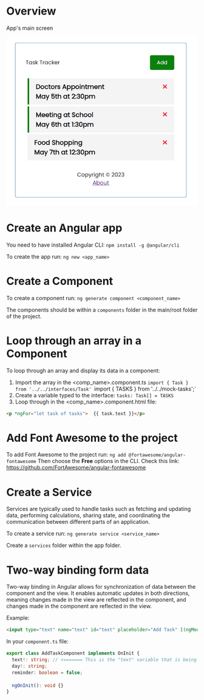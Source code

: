 # Overview

App's main screen

![Main screen](./src/assets/overview00.png)

# Create an Angular app

You need to have installed Angular CLI: `npm install -g @angular/cli`

To create the app run: `ng new <app_name>`

# Create a Component

To create a component run: `ng generate component <component_name>`

The components should be within a `components` folder in the main/root folder of the project.

# Loop through an array in a Component

To loop through an array and display its data in a component:

1. Import the array in the <comp_name>.component.ts
   `import { Task } from '../../interfaces/Task'
`import { TASKS } from '../../mock-tasks';`
2. Create a variable typed to the interface:
   `tasks: Task[] = TASKS`
3. Loop through in the <comp_name>.component.html file:

```html
<p *ngFor="let task of tasks">  {{ task.text }}</p>
```

# Add Font Awesome to the project

To add Font Awesome to the project run: `ng add @fortawesome/angular-fontawesome`
Then choose the **Free** options in the CLI.
Check this link: https://github.com/FortAwesome/angular-fontawesome

# Create a Service

Services are typically used to handle tasks such as fetching and updating data, performing calculations, sharing state, and coordinating the communication between different parts of an application.

To create a service run: `ng generate service <service_name>`

Create a `services` folder within the app folder.

# Two-way binding form data

Two-way binding in Angular allows for synchronization of data between the component and the view. It enables automatic updates in both directions, meaning changes made in the view are reflected in the component, and changes made in the component are reflected in the view.

Example:

```html
<input type="text" name="text" id="text" placeholder="Add Task" [(ngModel)]="text" <==== />
```

In your `component.ts` file:

```typescript
export class AddTaskComponent implements OnInit {
  text!: string; // <======= This is the "text" variable that is being referenced in the html
  day!: string;
  reminder: boolean = false;

  ngOnInit(): void {}
}
```
